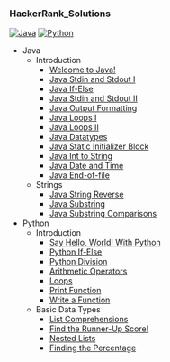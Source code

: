 ### HackerRank_Solutions

[![Java](https://img.shields.io/badge/Java-8-green)](https://openjdk.java.net/projects/jdk8u/)
[![Python](https://img.shields.io/badge/Python-3.7.7-blue)](https://www.python.org/downloads/windows/)

- Java
    - Introduction
        - [Welcome to Java!](https://github.com/HackerRankSolutions/HackerRank_Solutions/tree/master/Java/Introduction/Welcome%20to%20Java!)
        - [Java Stdin and Stdout I](https://github.com/HackerRankSolutions/HackerRank_Solutions/tree/master/Java/Introduction/Java%20Stdin%20and%20Stdout%20I)
        - [Java If-Else](https://github.com/HackerRankSolutions/HackerRank_Solutions/tree/master/Java/Introduction/Java%20If-Else)
        - [Java Stdin and Stdout II](https://github.com/HackerRankSolutions/HackerRank_Solutions/tree/master/Java/Introduction/Java%20Stdin%20and%20Stdout%20II)
        - [Java Output Formatting](https://github.com/HackerRankSolutions/HackerRank_Solutions/tree/master/Java/Introduction/Java%20Output%20Formatting)
        - [Java Loops I](https://github.com/HackerRankSolutions/HackerRank_Solutions/tree/master/Java/Introduction/Java%20Loops%20I)
        - [Java Loops II](https://github.com/HackerRankSolutions/HackerRank_Solutions/tree/master/Java/Introduction/Java%20Loops%20II)
        - [Java Datatypes](https://github.com/HackerRankSolutions/HackerRank_Solutions/tree/master/Java/Introduction/Java%20Datatypes)
        - [Java Static Initializer Block](https://github.com/HackerRankSolutions/HackerRank_Solutions/tree/master/Java/Introduction/Java%20Static%20Initializer%20Block)
        - [Java Int to String](https://github.com/HackerRankSolutions/HackerRank_Solutions/tree/master/Java/Introduction/Java%20Int%20to%20String)
        - [Java Date and Time](https://github.com/HackerRankSolutions/HackerRank_Solutions/tree/master/Java/Introduction/Java%20Date%20and%20Time)
        - [Java End-of-file](https://github.com/HackerRankSolutions/HackerRank_Solutions/tree/master/Java/Introduction/Java%20End-of-file)
    - Strings
        - [Java String Reverse](https://github.com/HackerRankSolutions/HackerRank_Solutions/tree/master/Java/Strings/Java%20String%20Reverse)
        - [Java Substring](https://github.com/HackerRankSolutions/HackerRank_Solutions/tree/master/Java/Strings/Java%20Substring)
        - [Java Substring Comparisons](https://github.com/HackerRankSolutions/HackerRank_Solutions/tree/master/Java/Strings/Java%20Substring%20Comparisons)
- Python
    - Introduction
        - [Say Hello, World! With Python](https://github.com/HackerRankSolutions/HackerRank_Solutions/tree/master/Python/Introduction/Say%20Hello%2C%20World!%20With%20Python)
        - [Python If-Else](https://github.com/HackerRankSolutions/HackerRank_Solutions/tree/master/Python/Introduction/Python%20If-Else)
        - [Python Division](https://github.com/HackerRankSolutions/HackerRank_Solutions/tree/master/Python/Introduction/Python%20Division)
        - [Arithmetic Operators](https://github.com/HackerRankSolutions/HackerRank_Solutions/tree/master/Python/Introduction/Arithmetic%20Operators)
        - [Loops](https://github.com/HackerRankSolutions/HackerRank_Solutions/tree/master/Python/Introduction/Loops)
        - [Print Function](https://github.com/HackerRankSolutions/HackerRank_Solutions/tree/master/Python/Introduction/Print%20Function)
        - [Write a Function](https://github.com/HackerRankSolutions/HackerRank_Solutions/tree/master/Python/Introduction/Write%20a%20function)
    - Basic Data Types
        - [List Comprehensions](https://github.com/HackerRankSolutions/HackerRank_Solutions/tree/master/Python/Basic%20Data%20Types/List%20Comprehensions)
        - [Find the Runner-Up Score!](https://github.com/HackerRankSolutions/HackerRank_Solutions/tree/master/Python/Basic%20Data%20Types/Find%20the%20Runner-Up%20Score!)
        - [Nested Lists](https://github.com/HackerRankSolutions/HackerRank_Solutions/tree/master/Python/Basic%20Data%20Types/Nested%20Lists)
        - [Finding the Percentage](https://github.com/HackerRankSolutions/HackerRank_Solutions/tree/master/Python/Basic%20Data%20Types/Finding%20the%20Percentage)